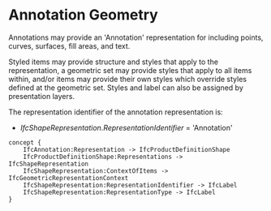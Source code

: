 Annotation Geometry
===================

Annotations may provide an 'Annotation' representation for including points, curves, surfaces, fill areas, and text.

Styled items may provide structure and styles that apply to the representation, a geometric set may provide styles that apply to all items within, and/or items may provide their own styles which override styles defined at the geometric set. Styles and label can also be assigned by presentation layers.

The representation identifier of the annotation representation is:

* _IfcShapeRepresentation_._RepresentationIdentifier_ = 'Annotation'

```
concept {
    IfcAnnotation:Representation -> IfcProductDefinitionShape
    IfcProductDefinitionShape:Representations -> IfcShapeRepresentation
    IfcShapeRepresentation:ContextOfItems -> IfcGeometricRepresentationContext
    IfcShapeRepresentation:RepresentationIdentifier -> IfcLabel
    IfcShapeRepresentation:RepresentationType -> IfcLabel
}
```
